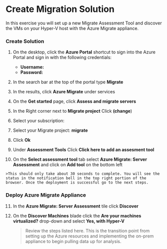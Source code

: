 # Create Migration Solution

In this exercise you will set up a new Migrate Assessment Tool and discover the VMs on your Hyper-V host with the Azure Migrate appliance.

### Create Solution

1. On the desktop, click the **Azure Portal** shortcut to sign into the Azure Portal and sign in with the following credentials:

	* **Username:** <inject key="AzureAdUserEmail" />
	* **Password:** <inject key="AzureAdUserPassword" />

2.  In the search bar at the top of the portal type **Migrate**
3.  In the results, click **Azure Migrate** under services
4.	On the **Get started** page, click **Assess and migrate servers**
5.  In the Right corner next to **Migrate project** Click **(change**)
6.  Select your subscription: **<inject key="subscriptionName" />**
7.  Select your Migrate project: **<copy><inject key="resourceGroupName"  copy="false" />migrate</copy>**
8.  Click **Ok**
9.  Under **Assessment Tools** Click **Click here to add an assesment tool**
10.  On the **Select assessment tool** tab select **Azure Migrate: Server Assessment** and click on **Add tool** on the bottom left


	>This should only take about 30 seconds to complete. You will see the status in the notification bell in the top right portion of the browser. Once the deployment is successful go to the next steps. 

### Deploy Azure Migrate Appliance

11. In the **Azure Migrate: Server Assessment** tile click **Discover**
12. On the **Discover Machines** blade click the **Are your machines virtualized?** drop-down and select **Yes, with Hyper-V**

	>Review the steps listed here. This is the transition point from setting up the Azure resources and implementing the on-prem appliance to begin pulling data up for analysis.
